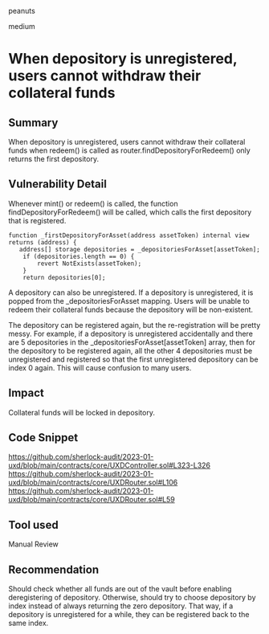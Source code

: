 peanuts

medium

# When depository is unregistered, users cannot withdraw their collateral funds

## Summary

When depository is unregistered, users cannot withdraw their collateral funds when redeem() is called as router.findDepositoryForRedeem() only returns the first depository.

## Vulnerability Detail

Whenever mint() or redeem() is called, the function findDepositoryForRedeem() will be called, which calls the first depository that is registered. 

    function _firstDepositoryForAsset(address assetToken) internal view returns (address) {
       address[] storage depositories = _depositoriesForAsset[assetToken];
        if (depositories.length == 0) {
            revert NotExists(assetToken);
        }
        return depositories[0]; 

A depository can also be unregistered. If a depository is unregistered, it is popped from the _depositoriesForAsset mapping. Users will be unable to redeem their collateral funds because the depository will be non-existent.

The depository can be registered again, but the re-registration will be pretty messy. For example, if a depository is unregistered accidentally and there are 5 depositories in the _depositoriesForAsset[assetToken] array, then for the depository to be registered again, all the other 4 depositories must be unregistered and registered so that the first unregistered depository can be index 0 again. This will cause confusion to many users.

## Impact

Collateral funds will be locked in depository.

## Code Snippet

https://github.com/sherlock-audit/2023-01-uxd/blob/main/contracts/core/UXDController.sol#L323-L326
https://github.com/sherlock-audit/2023-01-uxd/blob/main/contracts/core/UXDRouter.sol#L106
https://github.com/sherlock-audit/2023-01-uxd/blob/main/contracts/core/UXDRouter.sol#L59

## Tool used

Manual Review

## Recommendation

Should check whether all funds are out of the vault before enabling deregistering of depository. Otherwise, should try to choose depository by index instead of always returning the zero depository. That way, if a depository is unregistered for a while, they can be registered back to the same index. 